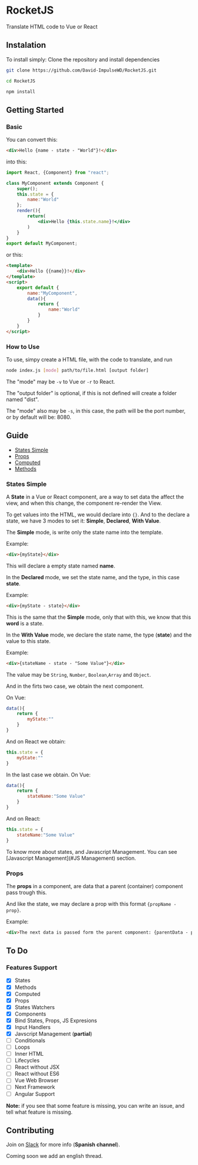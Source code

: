 # RocketJS

Translate HTML code to Vue or React

## Instalation

To install simply:
Clone the repository and install dependencies

```sh 
git clone https://github.com/David-ImpulseWD/RocketJS.git

cd RocketJS

npm install 
```

## Getting Started

### Basic

You can convert this:

```html
<div>Hello {name - state - "World"}!</div>
```
into this:

```jsx
import React, {Component} from "react";

class MyComponent extends Component {
	super();
	this.state = {
    	name:"World"
    };
    render(){
    	return(
        	<div>Hello {this.state.name}!</div>
		)
    }
}
export default MyComponent;
```
or this:

```html
<template>
	<div>Hello {{name}}!</div>
</template>
<script>
	export default {
    	name:"MyComponent",
        data(){
        	return {
            	name:"World"
            }
		}
    }
</script>
```

### How to Use

To use, simpy create a HTML file, with the code to translate, and run

```sh
node index.js [mode] path/to/file.html [output folder]
```

The "mode" may be `-v` to Vue or `-r` to React.

The "output folder" is optional, if this is not defined will create a folder named "dist".

The "mode" also may be `-s`, in this case, the path will be the port number, or by default will be: 8080.

## Guide

* [States Simple](#states-simple)
* [Props](#props)
* [Computed](#computed)
* [Methods](#methods)

### States Simple <a name="states-simple"></a>

A **State** in a Vue or React component, are a way to set data the affect the view, and when this change, the component re-render the View.

To get values into the HTML, we would declare into `{}`. And to the declare a state, we have 3 modes to set it: **Simple**, **Declared**, **With Value**.

The **Simple** mode, is write only the state name into the template.

Example:

```html
<div>{myState}</div>
```

This will declare a empty state named **name**.

In the **Declared** mode, we set the state name, and the type, in this case **state**.

Example:

```html
<div>{myState - state}</div>
```

This is the same that the **Simple** mode, only that with this, we know that this **word** is a state.

In the **With Value** mode, we declare the state name, the type \(**state**\) and the value to this state.

Example:

```html
<div>{stateName - state - "Some Value"}</div>
```
The value may be `String`, `Number`, `Boolean`,`Array` and  `Object`.

And in the firts two case, we obtain the next component.

On Vue:

```js
data(){
	return {
		myState:""
	}
}
```
And on React we obtain:

```js
this.state = {
	myState:""
}
```

In the last case we obtain. On Vue:

```js
data(){
	return {
		stateName:"Some Value"
	}
}
```

And on React:

```js
this.state = {
	stateName:"Some Value"
}
```

To know more about states, and Javascript Management. You can see [Javascript Management](#JS Management) section. 

### Props <a name="props"></a>

The **props** in a component, are data that a parent \(container\) component pass trough this.

And like the state, we may declare a prop with this format `{propName - prop}`.

Example:
```html
<div>The next data is passed form the parent component: {parentData - prop}</div>
```

## To Do

### Features Support

- [x] States
- [x] Methods
- [x] Computed
- [x] Props
- [x] States Watchers
- [x] Components
- [x] Bind States, Props, JS Expresions
- [x] Input Handlers
- [x] Javscript Management \(**partial**\)
- [ ] Conditionals
- [ ] Loops
- [ ] Inner HTML 
- [ ] Lifecycles
- [ ] React without JSX
- [ ] React without ES6
- [ ] Vue Web Browser
- [ ] Next Framework
- [ ] Angular Support

**Note:** if you see that some feature is missing, you can write an issue, and tell what feature is missing.

## Contributing

Join on [Slack](https://rocketjs.slack.com) for more info \(**Spanish channel**\).

Coming soon we add an english thread.